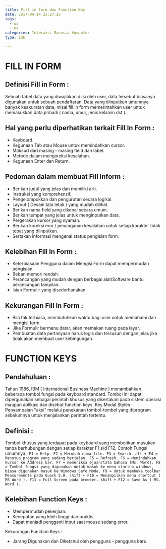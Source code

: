 ```yaml
---
title: Fill in form dan Function Key
date: 2017-04-14 22:27:25
tags:
  - ui
  - ux
categories: Interaksi Manusia Komputer
type: imk

---
```

# FILL IN FORM

## Definisi Fill in Form :
   Sebuah tabel data yang diwajibkan diisi oleh user, data tersebut biasanya digunakan untuk sebuah pendaftaran.
   Data yang diinputkan umumnya banyak keakuratan data, misal fill in form memerintahkan user untuk memasukkan data pribadi ( nama, umur, jenis kelamin dst ).



## Hal yang perlu diperhatikan terkait Fill In Form :
   - Keyboard.
   - Kegunaan Tab atau Mouse untuk memindahkan cursor.
   - Maksud dari masing - masing field dan label.
   - Metode dalam mengoreksi kesalahan.
   - Kegunaan Enter dan Return.


## Pedoman dalam membuat Fill Inform :

   - Berikan judul yang jelas dan memiliki arti.
   - Instruksi yang komprehensif.
   - Pengelompokkan dan pengurutan secara logikal.
   - Layout ( Desain tata letak ) yang mudah dilihat.
   - Berikan nama field yang dikenal secara umum.
   - Berikan tempat yang jelas untuk menginputkan data,
   - Pergerakan kursor yang nyaman.
   - Berikan koreksi eror / penanganan kesalahan untuk setiap karakter  tidak tepat yang diinputkan.
   - Sertakan informasi mengenai status pengisian form.


## Kelebihan Fill In Form :

   - Keterbiasaan Pengguna dalam Mengisi Form dapat mempermudah pengisian.
   - Beban memori rendah.
   - Perancangan yang mudah dengan berbagai alat/Software bantu perancangan tampilan.
   - Isian Formulir yang disederhanakan.

## Kekurangan Fill In Form :

   - Bila tak terbiasa, membutuhkan waktu bagi user untuk memahami dan mengisi form.
   - Jika Formulir bermenu datar, akan memakan ruang pada layar.
   - Pembuatan data pertanyaan harus logis dan tersusun dengan jelas jika tidak akan membuat user kebingungan.


# FUNCTION KEYS

## Pendahuluan :
   Tahun 1986, IBM ( International Business Machine ) menambahkan beberapa tombol fungsi pada keyboard standard. Tombol ini dapat dipergunakan sebagai perintah khusus yang disertakan pada sistem operasi maupun aplikasi dan disebut function keys.
   Key Modal Styles : Penyampaian "aksi" melalui penekanan tombol-tombol yang diprogram sebelumnya untuk menjalankan perintah tertentu.

## Definisi :
  Tombol khusus yang terdapat pada keyboard yang memberikan masukan tanpa berhubungan dengan setiap karakter F1 s/d F12. Contoh Fungsi umumnya :
     ```
     F1 = Help.
     F2 = Merubah nama file.
     F3 = Search.
     alt + F4 = Menutup program yang sedang berjalan.
     F5 = Refresh.
     F6 = Memindahkan kursor ke Address bar.
     F7 = memeriksa ejaan/tata bahasa (Ms. Word).
     F8 = Tombol fungsi yang digunakan untuk masuk ke menu startup windows, biasa digunakan masuk ke Windows Safe Mode.
     F9 = Untuk membuka toolbar Measurements pada Quark 5.0.
     shift + F10 = Menampilkan menu shortcut ( MS Word ).
     F11 = Full Screen pada browser.
     shift + F12 = Save As ( MS. Word ).
     ```

## Kelebihan Function Keys :
   - Mempermudah pekerjaan.
   - Kecepatan yang lebih tinggi dan praktis.
   - Dapat menjadi pengganti input saat mouse sedang error.


Kekurangan Function Keys :
   - Jarang Digunakan dan Diketahui oleh pengguna - pengguna baru.
